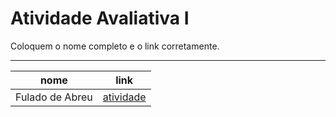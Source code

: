 # Atividade Avaliativa I

Coloquem o nome completo e o link corretamente.

---

nome | link
---  | ---
Fulado de Abreu | [atividade](url)
